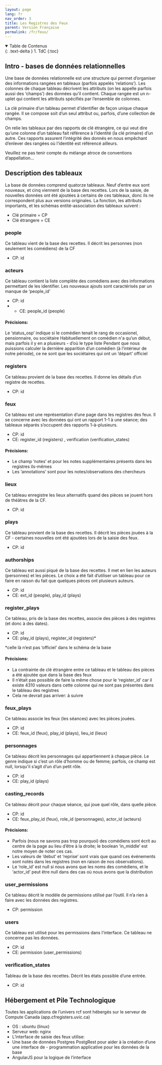 ```yaml
---
layout: page
lang: fr
nav_order: 3
title: Les Registres des Feux
parent: Version Française
permalink: /fr/feux/
---
```


<details open markdown="block">
  <summary>
    Table de Contenus
  </summary>
  {: .text-delta }
1. TdC
{:toc}
</details>


## Intro -  bases de données relationnelles

Une base de données relationnelle est une structure qui permet d’organiser des informations rangées en tableaux  (parfois appelés ‘relations’). Les colonnes de chaque tableau décrivent les attributs (on les appelle parfois aussi des ‘champs’) des données qu’il contient. Chaque rangée est un n-uplet qui contient les attributs spécifiés par l’ensemble de colonnes.

La clé primaire d’un tableau permet d'identifier de façon unique chaque rangée. Il se compose soit d’un seul attribut ou, parfois, d’une collection de champs.

On relie les tableaux par des rapports de clé étrangère, ce qui veut dire qu’une colonne d’un tableau fait référence à  l‘identité (la clé primaire) d’un autre. Ces rapports assurent l’intégrité des donnés en nous empêchant d’enlever des rangées où l’identité est référencé ailleurs.

Veuillez ne pas tenir compte du mélange atroce de conventions d’appellation...

## Description des tableaux

La base de données comprend quatorze tableaux. Neuf d’entre eux sont nouveaux, et cinq viennent de la base des recettes. Lors de la saisie, de nouvelles données ont été ajoutées à certains de ces tableaux, donc ils ne correspondent plus aux versions originales. La fonction, les attributs importants, et les schémas entité-association des tableaux suivent :

- Clé primaire = CP
- Clé étrangere = CE

###  people

Ce tableau vient de la base des recettes. Il décrit les personnes (non seulement les comédiens) de la CF

- CP: id

###  acteurs

Ce tableau contient la liste complète des comédiens avec des informations permettant de les identifier. Les nouveaux ajouts sont caractérisés par un manque de ‘people_id’

- CP: id
- - CE: people_id (people)

#### Précisions:

Le ‘status_osp’ indique si le comédien tenait le rang de occasionel, pensionnaire, ou sociétaire
Habituellement on comédien n'a qu’un début, mais parfois il y en a plusieurs - d’où le type liste
Pendant que nous puissions calculer la dernière apparition d’un comédien (à l’intérieur de notre période), ce ne sont que les sociétaires qui ont un ‘départ’ officiel

###  registers

Ce tableau provient de la base des recettes. Il donne les détails d’un registre de recettes.

- CP: id

###  feux

Ce tableau est une représentation d’une page dans les registres des feux. Il se concerne avec les données qui ont un rapport 1-1 à une séance; des tableaux séparés s’occupent des rapports 1-à-plusieurs.

- CP: id
- CE: register_id (registers) , verification (verification_states)

#### Précisions:
- Le champ ‘notes’ et pour les notes supplémentaires présents dans les registres ils-mêmes
- Les ‘annotations’ sont pour les notes/observations des chercheurs


###  lieux

Ce tableau enregistre les lieux alternatifs quand des pièces se  jouent hors de théâtres de la CF.

- CP: id

###  plays

Ce tableau provient de la base des recettes. Il décrit les pièces jouées à la CF - certaines nouvelles ont été ajoutées lors de la saisie des feux.

- CP: id

###  authorships

Ce tableau est aussi piqué de la base des recettes. Il met en lien les auteurs (personnes) et les pièces. Le choix a été fait d’utiliser un tableau pour ce faire en raison du fait que quelques pièces ont plusieurs auteurs.

- CP: id
- CE: ext_id (people), play_id (plays)


###  register_plays

Ce tableau, pris de la base des recettes, associe des pièces à des registres (et donc à des dates).

- CP: id
- CE: play_id (plays), register_id (registers)*

*celle là n’est pas ‘officiel’ dans le schéma de la base

#### Précisions:

- La contrainte de clé étrangère entre ce tableau et le tableau des pièces a été ajoutée que dans la base des feux
- Il n’était pas possible de faire la même chose pour le ‘register_id’ car il existe 4310 valeurs dans cette colonne qui ne sont pas présentes dans le tableau des registres
- Cela ne devrait pas arriver: à suivre

###  feux_plays

Ce tableau associe les feux (les séances) avec les pièces jouées.

- CP: id
- CE: feux_id (feux), play_id (plays), lieu_id (lieux)


###  personnages

Ce tableau décrit les personnages qui appartiennent à chaque pièce. Le genre indique si c’est un rôle d’homme ou de femme; parfois, ce champ est null, lorsqu'il s’agit d’un d’un petit rôle.

- CP: id
- CE: play_id (plays)

###  casting_records
Ce tableau décrit pour chaque séance, qui joue quel rôle, dans quelle pièce.

- CP: id
- CE: feux_play_id (feux), role_id (personnages), actor_id (acteurs)


#### Précisions:
- Parfois (nous ne savons pas trop pourquoi) des comédiens sont écrit au centre de la page au lieu d’être à la droite; le boolean ‘in_middle’ est notre moyen de noter ces cas.
- Les valeurs de ‘debut’ et ‘reprise’ sont vrais que quand ces événements sont notés dans les registres (non en raison de nos observations).
- Le ‘role_id’ est null si nous avons que les noms des comédiens, et le ‘actor_id’ peut être null dans des cas où nous avons que la distribution


###  user_permissions

Ce tableau décrit le modèle de permissions utilisé par l’outil. Il n’a rien à faire avec les données des registres.

- CP: permission

###  users

Ce tableau est utilisé pour les permissions dans l'interface. Ce tableau ne concerne pas les données.

- CP: id
- CE: permission (user_permissions)


###  verification_states

Tableau de la base des recettes. Décrit les états possible d’une entrée.

- CP: id

## Hébergement et Pile Technologique
Toutes les applications de l’univers rcf sont hébergés sur le serveur de Compute Canada (app.cfregisters.uvic.ca)
- OS : ubuntu (linux)
- Serveur web: nginx
- L’interface de saisie des feux utilise:
- Une base de données Postgres
PostgRest pour aider à la création d’une une interface de - programmation applicative pour les données de la base
- AngularJS pour la logique de l’interface
